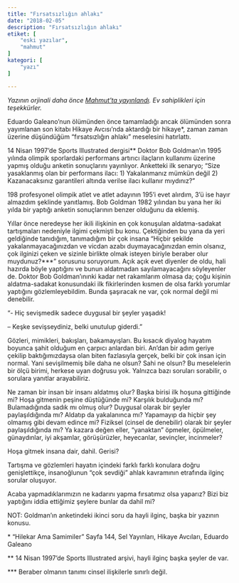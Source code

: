```yaml
---
title: "Fırsatsızlığın ahlakı"
date: "2018-02-05"
description: "Fırsatsızlığın ahlakı"
etiket: [
    "eski yazılar",
    "mahmut"
]
kategori: [
    "yazı"
]

---
```


*Yazının orjinali daha önce [Mahmut'ta yayınlandı](https://themahmut.com/2018/02/05/firsatsizligin-ahlaki/). Ev sahiplikleri için teşekkürler.*

Eduardo Galeano’nun ölümünden önce tamamladığı ancak ölümünden sonra yayımlanan son kitabı Hikaye Avcısı’nda aktardığı bir hikaye*, zaman zaman üzerine düşündüğüm “fırsatsızlığın ahlakı” meselesini hatırlattı.

14 Nisan 1997’de Sports Illustrated dergisi** Doktor Bob Goldman’ın 1995 yılında olimpik sporlardaki performans artırıcı ilaçların kullanımı üzerine yapmış olduğu anketin sonuçlarını yayınlıyor. Anketteki ilk senaryo; “Size yasaklanmış olan bir performans ilacı: 1) Yakalanmanız mümkün değil 2) Kazanacaksınız garantileri altında verilse ilacı kullanır mıydınız?”

<!--more-->

198 profesyonel olimpik atlet ve atlet adayının 195’i evet alırdım, 3’ü ise hayır almazdım şeklinde yanıtlamış. Bob Goldman 1982 yılından bu yana her iki yılda bir yaptığı anketin sonuçlarının benzer olduğunu da eklemiş.

Yıllar önce neredeyse her ikili ilişkinin en çok konuşulan aldatma-sadakat tartışmaları nedeniyle ilgimi çekmişti bu konu. Çektiğinden bu yana da yeri geldiğinde tanıdığım, tanımadığım bir çok insana “Hiçbir şekilde yakalanmayacağınızdan ve vicdan azabı duymayacağınızdan emin olsanız, çok ilginizi çeken ve sizinle birlikte olmak isteyen biriyle beraber olur muydunuz?***” sorusunu soruyorum. Açık açık evet diyenler de oldu, hali hazırda böyle yaptığını ve bunun aldatmadan sayılamayacağını söyleyenler de. Doktor Bob Goldman’ınınki kadar net rakamlarım olmasa da; çoğu kişinin aldatma-sadakat konusundaki ilk fikirlerinden kısmen de olsa farklı yorumlar yaptığını gözlemleyebildim. Bunda şaşıracak ne var, çok normal değil mi denebilir.

“- Hiç sevişmedik sadece duygusal bir şeyler yaşadık!

– Keşke sevişseydiniz, belki unutulup giderdi.”

Gözleri, mimikleri, bakışları, bakamayışları. Bu kısacık diyalog hayatım boyunca şahit olduğum en çarpıcı anlardan biri. An’dan bir adım geriye çekilip baktığımızdaysa olan biten fazlasıyla gerçek, belki bir çok insan için normal. Yani sevişilmemiş bile daha ne olsun? Sahi ne olsun? Bu meselelerin bir ölçü birimi, herkese uyan doğrusu yok. Yalnızca bazı soruları sorabilir, o sorulara yanıtlar arayabiliriz.

Ne zaman bir insan bir insanı aldatmış olur? Başka birisi ilk hoşuna gittiğinde mi? Hoşa gitmenin peşine düştüğünde mi? Karşılık bulduğunda mı? Bulamadığında sadık mı olmuş olur? Duygusal olarak bir şeyler paylaşıldığında mı? Aldatıp da yakalanınca mı? Yapamayıp da hiçbir şey olmamış gibi devam edince mi? Fiziksel (cinsel de denebilir) olarak bir şeyler paylaşıldığında mı? Ya kazara değen eller, “yanaktan” öpmeler, öpülmeler, günaydınlar, iyi akşamlar, görüşürüzler, heyecanlar, sevinçler, incinmeler?

Hoşa gitmek insana dair, dahil. Gerisi?

Tartışma ve gözlemleri hayatın içindeki farklı farklı konulara doğru genişlettikçe, insanoğlunun “çok sevdiği” ahlak kavramının etrafında ilginç sorular oluşuyor.

Acaba yapmadıklarımızın ne kadarını yapma fırsatımız olsa yaparız? Bizi biz yaptığını iddia ettiğimiz şeylere bunlar da dahil mi?

 

NOT: Goldman’ın anketindeki ikinci soru da hayli ilginç, başka bir yazının konusu.

\* “Hilekar Ama Samimiler” Sayfa 144, Sel Yayınları, Hikaye Avcıları, Eduardo Galeano

** 14 Nisan 1997’de Sports Illustrated arşivi, hayli ilginç başka şeyler de var.

*** Beraber olmanın tanımı cinsel ilişkilerle sınırlı değil.